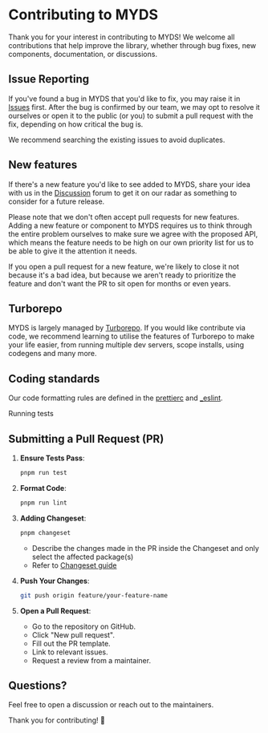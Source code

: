 # Contributing to MYDS

Thank you for your interest in contributing to MYDS! We welcome all contributions that help improve the library, whether through bug fixes, new components, documentation, or discussions.

## Issue Reporting

If you've found a bug in MYDS that you'd like to fix, you may raise it in [Issues](https://github.com/govtechmy/myds/issues) first. After the bug is confirmed by our team, we may opt to resolve it ourselves or open it to the public (or you) to submit a pull request with the fix, depending on how critical the bug is.

We recommend searching the existing issues to avoid duplicates.

## New features

If there's a new feature you'd like to see added to MYDS, share your idea with us in the [Discussion](https://github.com/govtechmy/myds/discussions) forum to get it on our radar as something to consider for a future release.

Please note that we don't often accept pull requests for new features. Adding a new feature or component to MYDS requires us to think through the entire problem ourselves to make sure we agree with the proposed API, which means the feature needs to be high on our own priority list for us to be able to give it the attention it needs.

If you open a pull request for a new feature, we're likely to close it not because it's a bad idea, but because we aren't ready to prioritize the feature and don't want the PR to sit open for months or even years.

## Turborepo

MYDS is largely managed by [Turborepo](https://turbo.build/). If you would like contribute via code, we recommend learning to utilise the features of Turborepo to make your life easier, from running multiple dev servers, scope installs, using codegens and many more.

## Coding standards

Our code formatting rules are defined in the [prettierc](./.prettierrc) and [\_eslint](./packages/_eslint/).

Running tests

## Submitting a Pull Request (PR)

1. **Ensure Tests Pass**:
   ```sh
   pnpm run test
   ```
2. **Format Code**:

   ```sh
   pnpm run lint
   ```

3. **Adding Changeset**:

   ```sh
   pnpm changeset
   ```

   - Describe the changes made in the PR inside the Changeset and only select the affected package(s)
   - Refer to [Changeset guide](https://github.com/changesets/changesets/blob/main/docs/adding-a-changeset.md)

4. **Push Your Changes**:
   ```sh
   git push origin feature/your-feature-name
   ```
5. **Open a Pull Request**:
   - Go to the repository on GitHub.
   - Click "New pull request".
   - Fill out the PR template.
   - Link to relevant issues.
   - Request a review from a maintainer.

## Questions?

Feel free to open a discussion or reach out to the maintainers.

Thank you for contributing! 🎉
